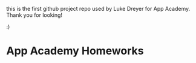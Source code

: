this is the first github project repo used by Luke Dreyer for App Academy.
Thank you for looking!

:)
# App Academy Homeworks

